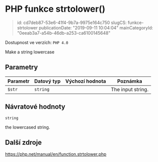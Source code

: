 PHP funkce strtolower()
=======================

> id: cd7deb87-53e6-41f4-9b7a-9975e164c750
> slugCS: funkce-strtolower
> publicationDate: "2019-09-11 10:04:04"
> mainCategoryId: "0eeab3a7-a54b-46db-a253-ca6100145648"

Dostupnost ve verzích: `PHP 4.0`

Make a string lowercase


Parametry
--------------

| Parametr | Datový typ | Výchozí hodnota | Poznámka |
|-----|-----|-----|-----|
| `$str` | `string` |  | The input string. |


Návratové hodnoty
----------------

`string`

the lowercased string.

Další zdroje
------------

https://php.net/manual/en/function.strtolower.php
